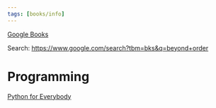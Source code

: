 ```yaml
---
tags: [books/info]
---
```



[Google Books](https://books.google.com/)

Search: 
https://www.google.com/search?tbm=bks&q=beyond+order



# Programming


[Python for Everybody](https://books.trinket.io/pfe/)

